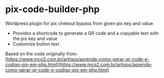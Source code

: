 # pix-code-builder-php
Wordpress plugin for pix chekout bypass from given pix key and value
- Provides a shortcode to generate a QR code and a copyable text with the pix key and value
- Customize button text

Based on the code originally from:
[https://www.mco2.com.br/artigos/aprenda-como-gerar-qr-code-e-codigo-pix-em-php.html](https://www.mco2.com.br/artigos/aprenda-como-gerar-qr-code-e-codigo-pix-em-php.html)
